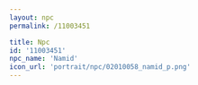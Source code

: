 ```yaml
---
layout: npc
permalink: /11003451

title: Npc
id: '11003451'
npc_name: 'Namid'
icon_url: 'portrait/npc/02010058_namid_p.png'
---
```

